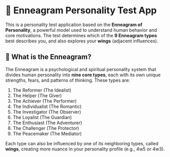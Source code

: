 # 🧠 Enneagram Personality Test App

This is a personality test application based on the **Enneagram of Personality**, a powerful model used to understand human behavior and core motivations. The test determines which of the **9 Enneagram types** best describes you, and also explores your **wings** (adjacent influences).

## 📌 What is the Enneagram?

The Enneagram is a psychological and spiritual personality system that divides human personality into **nine core types**, each with its own unique strengths, fears, and patterns of thinking. These types are:

1. The Reformer (The Idealist)
2. The Helper (The Giver)
3. The Achiever (The Performer)
4. The Individualist (The Romantic)
5. The Investigator (The Observer)
6. The Loyalist (The Guardian)
7. The Enthusiast (The Adventurer)
8. The Challenger (The Protector)
9. The Peacemaker (The Mediator)

Each type can also be influenced by one of its neighboring types, called **wings**, creating more nuance in your personality profile (e.g., 4w5 or 4w3).
